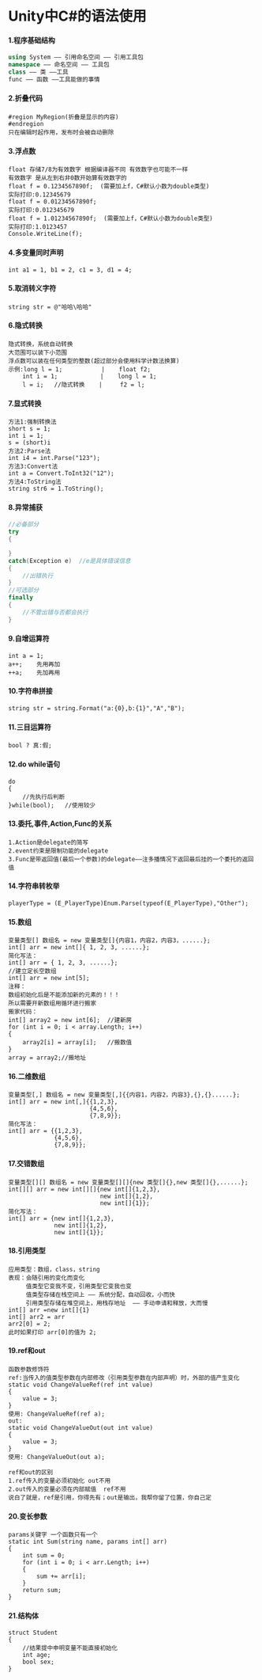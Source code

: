# Unity中C#的语法使用

#### 1.程序基础结构

```C#
using System —— 引用命名空间 —— 引用工具包
namespace —— 命名空间 —— 工具包
class —— 类 ——工具
func —— 函数 ——工具能做的事情
```

#### 2.折叠代码

```
#region MyRegion(折叠是显示的内容)
#endregion
只在编辑时起作用，发布时会被自动删除
```

#### 3.浮点数

```
float 存储7/8为有效数字 根据编译器不同 有效数字也可能不一样
有效数字 是从左到右非0数开始算有效数字的
float f = 0.1234567890f;  (需要加上f，C#默认小数为double类型)
实际打印:0.12345679
float f = 0.01234567890f;
实际打印:0.012345679
float f = 1.01234567890f;  (需要加上f，C#默认小数为double类型)
实际打印:1.0123457
Console.WriteLine(f);
```

#### 4.多变量同时声明

```
int a1 = 1, b1 = 2, c1 = 3, d1 = 4;
```

#### 5.取消转义字符

```
string str = @"哈哈\哈哈"
```

#### 6.隐式转换

```
隐式转换，系统自动转换
大范围可以装下小范围
浮点数可以装在任何类型的整数(超过部分会使用科学计数法换算)
示例:long l = 1;			 |    float f2;
	int i = 1;			  |	   long l = 1;	
	l = i;   //隐式转换    |     f2 = l;
```

#### 7.显式转换

```
方法1:强制转换法
short s = 1;
int i = 1;
s = (short)i
方法2:Parse法
int i4 = int.Parse("123");
方法3:Convert法
int a = Convert.ToInt32("12");
方法4:ToString法
string str6 = 1.ToString();
```

#### 8.异常捕获

```C#
//必备部分
try
{

}
catch(Exception e)	//e是具体错误信息
{
	//出错执行
}
//可选部分
finally
{
	//不管出错与否都会执行
}
```

#### 9.自增运算符

```
int a = 1;
a++;	先用再加
++a;	先加再用
```

#### 10.字符串拼接

```
string str = string.Format("a:{0},b:{1}","A","B");
```

#### 11.三目运算符

```
bool ? 真:假;
```

#### 12.do while语句

```
do
{
	//先执行后判断
}while(bool);	//使用较少
```

#### 13.委托,事件,Action,Func的关系

```
1.Action是delegate的简写
2.event约束是限制功能的delegate
3.Func是带返回值(最后一个参数)的delegate——注多播情况下返回最后挂的一个委托的返回值
```

#### 14.字符串转枚举

```
playerType = (E_PlayerType)Enum.Parse(typeof(E_PlayerType),"Other");
```

#### 15.数组

```
变量类型[] 数组名 = new 变量类型[]{内容1，内容2，内容3，......};
int[] arr = new int[]{ 1, 2, 3, ......};
简化写法：
int[] arr = { 1, 2, 3, ......};
//建立定长空数组
int[] arr = new int[5];
注释：
数组初始化后是不能添加新的元素的！！！
所以需要开新数组用循环进行搬家
搬家代码：
int[] array2 = new int[6];	//建新房
for (int i = 0; i < array.Length; i++)
{
	array2[i] = array[i];	//搬数值
}
array = array2;//搬地址
```

#### 16.二维数组

```
变量类型[,] 数组名 = new 变量类型[,]{{内容1，内容2，内容3},{},{}......};
int[] arr = new int[,]{{1,2,3},
					   {4,5,6},
					   {7,8,9}};
简化写法：
int[] arr = {{1,2,3},
			 {4,5,6},
			 {7,8,9}};
```

#### 17.交错数组

```
变量类型[][] 数组名 = new 变量类型[][]{new 类型[]{},new 类型[]{},......};
int[][] arr = new int[][]{new int[]{1,2,3},
					   	  new int[]{1,2},
					      new int[]{1}};
简化写法：
int[] arr = {new int[]{1,2,3},
			 new int[]{1,2},
			 new int[]{1}};
```

#### 18.引用类型

```
应用类型：数组，class，string
表现：会随引用的变化而变化
	 值类型它变我不变，引用类型它变我也变
	 值类型存储在栈空间上	—— 系统分配，自动回收，小而快
	 引用类型存储在堆空间上，用栈存地址  —— 手动申请和释放，大而慢
int[] arr =new int[]{1}
int[] arr2 = arr
arr2[0] = 2;
此时如果打印 arr[0]的值为 2;
```

#### 19.ref和out

```
函数参数修饰符
ref:当传入的值类型参数在内部修改（引用类型参数在内部声明）时，外部的值产生变化
static void ChangeValueRef(ref int value)
{
	value = 3;
}
使用: ChangeValueRef(ref a);
out:
static void ChangeValueOut(out int value)
{
	value = 3;
}
使用: ChangeValueOut(out a);

ref和out的区别
1.ref传入的变量必须初始化 out不用
2.out传入的变量必须在内部赋值  ref不用
说白了就是，ref是引用，你得先有；out是输出，我帮你留了位置，你自己定
```

#### 20.变长参数

```
params关键字 一个函数只有一个
static int Sum(string name, params int[] arr)
{
	int sum = 0;
	for (int i = 0; i < arr.Length; i++)
	{
		sum += arr[i];
	}
	return sum;
}
```

#### 21.结构体

```
struct Student
{
	//结果提中申明变量不能直接初始化
	int age;
	bool sex;
}
```

